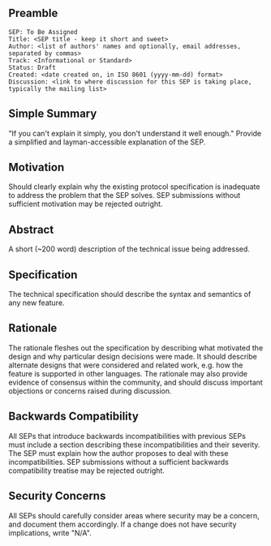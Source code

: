 ## Preamble

```
SEP: To Be Assigned
Title: <SEP title - keep it short and sweet>
Author: <list of authors' names and optionally, email addresses, separated by commas>
Track: <Informational or Standard>
Status: Draft
Created: <date created on, in ISO 8601 (yyyy-mm-dd) format>
Discussion: <link to where discussion for this SEP is taking place, typically the mailing list>
```

## Simple Summary
"If you can't explain it simply, you don't understand it well enough." Provide a simplified and
layman-accessible explanation of the SEP.

## Motivation
Should clearly explain why the existing protocol specification is inadequate to address the problem
that the SEP solves. SEP submissions without sufficient motivation may be rejected outright.

## Abstract
A short (~200 word) description of the technical issue being addressed.

## Specification
The technical specification should describe the syntax and semantics of any new feature.

## Rationale
The rationale fleshes out the specification by describing what motivated the design and why
particular design decisions were made. It should describe alternate designs that were considered
and related work, e.g. how the feature is supported in other languages. The rationale may also
provide evidence of consensus within the community, and should discuss important objections or
concerns raised during discussion.

## Backwards Compatibility
All SEPs that introduce backwards incompatibilities with previous SEPs must include a section
describing these incompatibilities and their severity. The SEP must explain how the author proposes
to deal with these incompatibilities. SEP submissions without a sufficient backwards compatibility
treatise may be rejected outright.

## Security Concerns
All SEPs should carefully consider areas where security may be a concern, and document them
accordingly. If a change does not have security implications, write "N/A".

